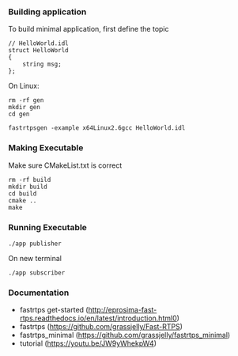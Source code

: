 ### Building application
To build minimal application, first define the topic
```
// HelloWorld.idl
struct HelloWorld
{
    string msg;
};
```

On Linux:
```
rm -rf gen
mkdir gen
cd gen

fastrtpsgen -example x64Linux2.6gcc HelloWorld.idl
```

### Making Executable
Make sure CMakeList.txt is correct 
```
rm -rf build
mkdir build
cd build
cmake ..
make
```

### Running Executable
```
./app publisher
```
On new terminal
```
./app subscriber
```

### Documentation
* fastrtps get-started (http://eprosima-fast-rtps.readthedocs.io/en/latest/introduction.html0)
* fastrtps (https://github.com/grassjelly/Fast-RTPS)
* fastrtps_minimal (https://github.com/grassjelly/fastrtps_minimal)
* tutorial (https://youtu.be/JW9yWhekpW4)
